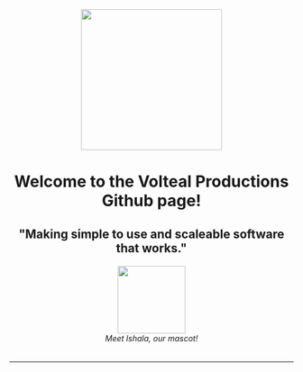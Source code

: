 <div align="center">
  <img src="https://placehold.co/500x250?text=Volteal+Productions" height="250" />
  <h1>Welcome to the Volteal Productions Github page!</h1>
  <h2>"Making simple to use and scaleable software that works."</h2>
  <h6><img src="https://placehold.co/120x120?text=Ishala" height="120" /><br>Meet Ishala, our mascot!</h6>
  <hr>
  <p></p>
</div>

<!--
**Here are some ideas to get you started:**

🙋‍♀️ A short introduction - what is your organization all about?
🌈 Contribution guidelines - how can the community get involved?
👩‍💻 Useful resources - where can the community find your docs? Is there anything else the community should know?
🍿 Fun facts - what does your team eat for breakfast?
🧙 Remember, you can do mighty things with the power of [Markdown](https://docs.github.com/github/writing-on-github/getting-started-with-writing-and-formatting-on-github/basic-writing-and-formatting-syntax)
-->
